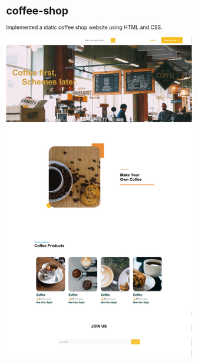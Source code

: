 # coffee-shop

Implemented a static coffee shop website using HTML and CSS.


![preview of the website](https://github.com/agamyo168/coffee-shop/blob/main/screenshots/page.jpg)
